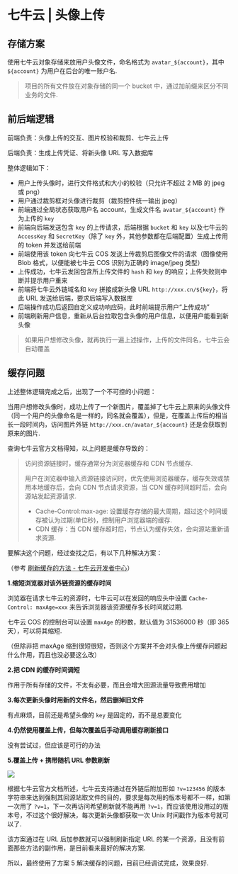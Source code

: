 # 七牛云 | 头像上传

## 存储方案

使用七牛云对象存储来放用户头像文件，命名格式为 `avatar_${account}`，其中 `${account}` 为用户在后台的唯一账户名.

> 项目的所有文件放在对象存储的同一个 bucket 中，通过加前缀来区分不同业务的文件.

## 前后端逻辑

前端负责：头像上传的交互、图片校验和裁剪、七牛云上传

后端负责：生成上传凭证、将新头像 URL 写入数据库

整体逻辑如下：

+ 用户上传头像时，进行文件格式和大小的校验（只允许不超过 2 MB 的 jpeg 或 png）
+ 用户通过裁剪框对头像进行裁剪（裁剪控件统一输出 jpeg）
+ 前端通过全局状态获取用户名 account，生成文件名 `avatar_${account}` 作为上传的  `key`
+ 前端向后端发送包含 `key` 的上传请求，后端根据 `bucket` 和 `key` 以及七牛云的 `AccessKey` 和 `SecretKey`（除了 `key` 外，其他参数都在后端配置）生成上传用的 token 并发送给前端
+ 前端使用该 token 向七牛云 COS 发送上传裁剪后图像文件的请求（图像使用 Blob 格式，以便能被七牛云 COS 识别为正确的 image/jpeg 类型）
+ 上传成功，七牛云发回包含所上传文件的 `hash` 和 `key` 的响应；上传失败则中断并提示用户重来
+ 前端将七牛云外链域名和 `key` 拼接成新头像 URL `http://xxx.cn/${key}`，将此 URL 发送给后端，要求后端写入数据库
+ 后端操作成功后返回自定义成功响应码，此时前端提示用户“上传成功”
+ 前端刷新用户信息，重新从后台拉取包含头像的用户信息，以便用户能看到新头像

> 如果用户想修改头像，就再执行一遍上述操作，上传的文件同名，七牛云会自动覆盖

## 缓存问题

上述整体逻辑完成之后，出现了一个不可控的小问题：

当用户想修改头像时，成功上传了一个新图片，覆盖掉了七牛云上原来的头像文件（同一个用户的头像命名是一样的，同名就会覆盖），但是，在覆盖上传后的相当长一段时间内，访问图片外链 `http://xxx.cn/avatar_${account}` 还是会获取到原来的图片.

查询七牛云官方文档得知，以上问题是缓存导致的：

> 访问资源链接时，缓存通常分为浏览器缓存和 CDN 节点缓存.
>
> 用户在浏览器中输入资源链接访问时，优先使用浏览器缓存，缓存失效或禁用本地缓存后，会向 CDN 节点请求资源，当 CDN 缓存时间超时后，会向源站发起资源请求.
>
> + Cache-Control:max-age: 设置缓存存储的最大周期，超过这个时间缓存被认为过期(单位秒)，控制用户浏览器端的缓存.
> + CDN 缓存：当 CDN 缓存超时后，节点认为缓存失效，会向源站重新请求资源.
>

要解决这个问题，经过查找之后，有以下几种解决方案：

（参考 [刷新缓存的方法 - 七牛云开发者中心](https://developer.qiniu.com/fusion/kb/1325/refresh-the-cache-and-the-effect-of-time)）

**1.缩短浏览器对该外链资源的缓存时间**

浏览器在请求七牛云的资源时，七牛云可以在发回的响应头中设置 `Cache-Control: maxAge=xxx` 来告诉浏览器该资源缓存多长时间就过期.

七牛云 COS 的控制台可以设置 `maxAge` 的秒数，默认值为 31536000 秒（即 365 天），可以将其缩短.

（但除非把 maxAge 缩到很短很短，否则这个方案并不会对头像上传缓存问题起什么作用，而且也没必要这么改）

**2.把 CDN 的缓存时间调短**

作用于所有存储的文件，不太有必要，而且会增大回源流量导致费用增加

**3.每次更新头像时用新的文件名，然后删掉旧文件**

有点麻烦，目前还是希望头像的 `key` 是固定的，而不是总要变化

**4.仍然使用覆盖上传，但每次覆盖后手动调用缓存刷新接口**

没有尝试过，但应该是可行的办法

**5.覆盖上传 + 携带随机 URL 参数刷新**

![](https://cjpark-1304138896.cos.ap-guangzhou.myqcloud.com/note_img/qiniu.png)

根据七牛云官方文档所述，七牛云支持通过在外链后附加形如 `?v=123456` 的版本字符串来达到强制其回源站取文件的目的，要求是每次用的版本号都不一样，如第一次用了 `?v=1`，下一次再访问希望刷新就不能再用 `?v=1`，而应该使用没用过的版本号，不过这个很好解决，每次更新头像都获取一次 Unix 时间戳作为版本号就可以了.

该方案通过在 URL 后加参数就可以强制刷新指定 URL 的某一个资源，且没有前面那些方法的副作用，是目前看来最好的解决方案.

所以，最终使用了方案 5 解决缓存的问题，目前已经调试完成，效果良好.
